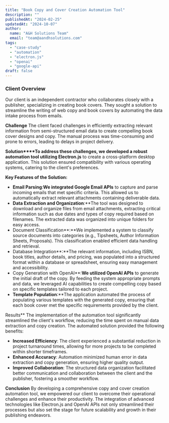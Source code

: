 ```yaml
---
title: "Book Copy and Cover Creation Automation Tool"
description: ""
publishedAt: "2024-02-25"
updatedAt: "2024-10-07"
author:
  name: "A&H Solutions Team"
  email: "team@aandhsolutions.com"
tags:
  - "case-study"
  - "automation"
  - "electron.js"
  - "openai"
  - "google-api"
draft: false
---
```


### **Client Overview**
Our client is an independent contractor who collaborates closely with a publisher, specializing in creating book covers. They sought a solution to streamline the writing of web copy and book covers by automating the data intake process from emails.

**Challenge**
The client faced challenges in efficiently extracting relevant information from semi-structured email data to create compelling book cover designs and copy. The manual process was time-consuming and prone to errors, leading to delays in project delivery.

**Solution****To address these challenges, we developed a robust automation tool utilizing Electron.js** to create a cross-platform desktop application. This solution ensured compatibility with various operating systems, catering to the client's preferences.

**Key Features of the Solution:**

- **Email Parsing**:**We integrated Google Email APIs** to capture and parse incoming emails that met specific criteria. This allowed us to automatically extract relevant attachments containing deliverable data.
- **Data Extraction and Organization**:**The tool was designed to download and organize files from email attachments, extracting critical information such as due dates and types of copy required based on filenames. The extracted data was organized into unique folders for easy access.
- Document Classification**:**We implemented a system to classify source documents into categories (e.g., Tipsheets, Author Information Sheets, Proposals). This classification enabled efficient data handling and retrieval.
- Database Integration**:**The relevant information, including ISBN, book titles, author details, and pricing, was populated into a structured format within a database or spreadsheet, ensuring easy management and accessibility.
- Copy Generation with OpenAI**:**We utilized OpenAI APIs** to generate the initial draft of the copy. By feeding the system appropriate prompts and data, we leveraged AI capabilities to create compelling copy based on specific templates tailored to each project.
- **Template Population**:**The application automated the process of populating various templates with the generated copy, ensuring that each book cover met the specific requirements provided by the client.

Results**
The implementation of the automation tool significantly streamlined the client's workflow, reducing the time spent on manual data extraction and copy creation. The automated solution provided the following benefits:

- **Increased Efficiency**: The client experienced a substantial reduction in project turnaround times, allowing for more projects to be completed within shorter timeframes.
- **Enhanced Accuracy**: Automation minimized human error in data extraction and copy generation, ensuring higher quality output.
- **Improved Collaboration**: The structured data organization facilitated better communication and collaboration between the client and the publisher, fostering a smoother workflow.

**Conclusion**
By developing a comprehensive copy and cover creation automation tool, we empowered our client to overcome their operational challenges and enhance their productivity. The integration of advanced technologies like Electron.js and OpenAI APIs not only streamlined their processes but also set the stage for future scalability and growth in their publishing endeavors.
